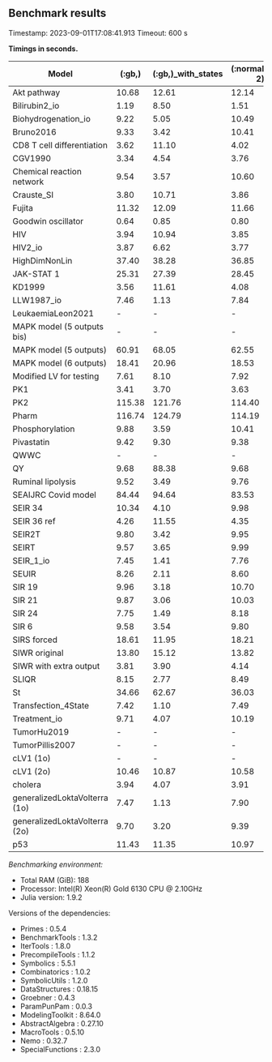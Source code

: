 ## Benchmark results

Timestamp: 2023-09-01T17:08:41.913
Timeout: 600 s

**Timings in seconds.**

|Model|(:gb,)|(:gb,)_with_states|(:normalforms, 2)|(:normalforms, 2)_with_states|(:normalforms, 3)|(:normalforms, 3)_with_states|(:hybrid,)|(:hybrid,)_with_states|
|-----|---|---|---|---|---|---|---|---|
|Akt pathway|10.68|12.61|12.14|12.49|11.63|14.49|12.69|16.00|
|Bilirubin2_io|1.19|8.50|1.51|8.46|1.46|9.21|440.79|20.83|
|Biohydrogenation_io|9.22|5.05|10.49|4.85|10.12|5.22|10.62|5.87|
|Bruno2016|9.33|3.42|10.41|3.73|10.19|3.90|10.72|4.91|
|CD8 T cell differentiation|3.62|11.10|4.02|10.84|3.79|11.58|5.03|11.64|
|CGV1990|3.34|4.54|3.76|4.53|3.63|4.78|5.50|6.16|
|Chemical reaction network|9.54|3.57|10.60|3.64|10.71|3.79|10.50|4.57|
|Crauste_SI|3.80|10.71|3.86|11.50|3.81|11.71|4.56|12.26|
|Fujita|11.32|12.09|11.66|12.31|11.88|15.19|13.82|15.68|
|Goodwin oscillator|0.64|0.85|0.80|0.95|0.91|1.06|1.33|1.91|
|HIV|3.94|10.94|3.85|11.18|3.95|11.52|4.84|11.51|
|HIV2_io|3.87|6.62|3.77|6.57|4.03|7.25|6.00|12.76|
|HighDimNonLin|37.40|38.28|36.85|37.16|38.13|37.92|39.03|43.05|
|JAK-STAT 1|25.31|27.39|28.45|30.11|26.45|29.63|30.03|30.76|
|KD1999|3.56|11.61|4.08|11.07|4.04|11.55|4.86|13.86|
|LLW1987_io|7.46|1.13|7.84|1.29|7.89|1.46|10.13|1.98|
|LeukaemiaLeon2021| - | - | - | - | - | - | - | - |
|MAPK model (5 outputs bis)| - | - | - | - | - | - | - | - |
|MAPK model (5 outputs)|60.91|68.05|62.55|67.94|62.40|74.71|66.85|65.38|
|MAPK model (6 outputs)|18.41|20.96|18.53|19.37|18.42|19.53|19.40|19.71|
|Modified LV for testing|7.61|8.10|7.92|7.59|8.12|7.88|8.31|7.86|
|PK1|3.41|3.70|3.63|3.83|3.68|4.26|4.81|5.70|
|PK2|115.38|121.76|114.40|120.00|138.01|127.50|120.15|118.88|
|Pharm|116.74|124.79|114.19|119.01|114.31|126.41|122.37|122.09|
|Phosphorylation|9.88|3.59|10.41|3.80|10.38|3.84|12.61|4.34|
|Pivastatin|9.42|9.30|9.38|9.38|9.19|9.74|9.76|11.11|
|QWWC| - | - | - | - | - | - | - | - |
|QY|9.68|88.38|9.68|84.48|9.48|89.48|13.71| - |
|Ruminal lipolysis|9.52|3.49|9.76|3.58|10.67|3.81|10.74|4.00|
|SEAIJRC Covid model|84.44|94.64|83.53|129.05|121.65|92.44|90.06|91.11|
|SEIR 34|10.34|4.10|9.98|4.00|10.38|4.24|11.34|5.31|
|SEIR 36 ref|4.26|11.55|4.35|11.68|4.38|12.46|5.09|12.15|
|SEIR2T|9.80|3.42|9.95|3.57|10.67|3.70|10.85|4.33|
|SEIRT|9.57|3.65|9.99|3.70|10.06|3.82|10.60|4.86|
|SEIR_1_io|7.45|1.41|7.76|1.61|7.92|1.84|8.53|2.74|
|SEUIR|8.26|2.11|8.60|2.17|8.63|2.33|9.93|2.89|
|SIR 19|9.96|3.18|10.70|3.14|9.98|3.26|10.76|3.60|
|SIR 21|9.87|3.06|10.03|3.24|10.74|3.27|11.36|3.91|
|SIR 24|7.75|1.49|8.18|1.59|8.21|1.66|8.78|2.10|
|SIR 6|9.58|3.54|9.80|3.59|10.72|3.95|10.34|4.15|
|SIRS forced|18.61|11.95|18.21|12.31| - |12.23|20.12|13.21|
|SIWR original|13.80|15.12|13.82|15.03|13.72|14.92|14.61|15.51|
|SIWR with extra output|3.81|3.90|4.14|3.96|4.14|4.36|4.57|4.33|
|SLIQR|8.15|2.77|8.49|2.76|8.70|3.11|9.35|5.76|
|St|34.66|62.67|36.03|64.06|36.40|66.67| - | - |
|Transfection_4State|7.42|1.10|7.49|1.27|7.86|1.46|8.58|2.01|
|Treatment_io|9.71|4.07|10.19|4.17|10.70|4.26|10.98|5.69|
|TumorHu2019| - | - | - | - | - | - | - | - |
|TumorPillis2007| - | - | - | - | - | - | - | - |
|cLV1 (1o)| - | - | - | - | - | - | - | - |
|cLV1 (2o)|10.46|10.87|10.58|11.18|11.41|11.03|12.22|12.11|
|cholera|3.94|4.07|3.91|4.22|3.96|4.17|4.30|4.38|
|generalizedLoktaVolterra (1o)|7.47|1.13|7.90|1.20|8.08|1.38|8.22|1.70|
|generalizedLoktaVolterra (2o)|9.70|3.20|9.39|3.50|9.76|3.67|10.96|3.66|
|p53|11.43|11.35|10.97|11.59|11.69|12.35|12.02|12.81|

*Benchmarking environment:*

* Total RAM (GiB): 188
* Processor: Intel(R) Xeon(R) Gold 6130 CPU @ 2.10GHz
* Julia version: 1.9.2

Versions of the dependencies:

* Primes : 0.5.4
* BenchmarkTools : 1.3.2
* IterTools : 1.8.0
* PrecompileTools : 1.1.2
* Symbolics : 5.5.1
* Combinatorics : 1.0.2
* SymbolicUtils : 1.2.0
* DataStructures : 0.18.15
* Groebner : 0.4.3
* ParamPunPam : 0.0.3
* ModelingToolkit : 8.64.0
* AbstractAlgebra : 0.27.10
* MacroTools : 0.5.10
* Nemo : 0.32.7
* SpecialFunctions : 2.3.0
